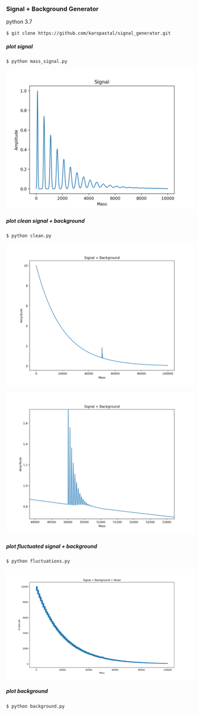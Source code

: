### Signal + Background Generator

python 3.7

```buildoutcfg
$ git clone https://github.com/karopastal/signal_generator.git
```
##### plot signal
```buildoutcfg
$ python mass_signal.py
```
![signal](https://raw.githubusercontent.com/karopastal/signal_generator/master/docs/signal.png)

##### plot clean signal + background
```buildoutcfg
$ python clean.py
```

![clean](https://raw.githubusercontent.com/karopastal/signal_generator/master/docs/signal_bg_clean.png)

![clean zoom](https://raw.githubusercontent.com/karopastal/signal_generator/master/docs/signal_bg_clean_zoom.png)

##### plot fluctuated signal + background
```buildoutcfg
$ python fluctuations.py
```

![fluctuated](https://raw.githubusercontent.com/karopastal/signal_generator/master/docs/signal_background_noise.png)


##### plot background
```buildoutcfg
$ python background.py
```